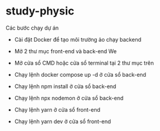 # study-physic
Các bước chạy dự án

- Cài đặt Docker để tạo môi trường ảo chạy backend

- Mở 2 thư mục front-end và back-end  We

- Mở cửa sổ CMD hoặc cửa sổ terminal tại 2 thư mục trên  
 
- Chạy lệnh docker compose up -d ở cửa sổ back-end

- Chạy lệnh npm install ở cửa sổ back-end 

- Chạy lệnh npx nodemon ở cửa sổ  back-end

- Chạy lệnh yarn ở cửa sổ front-end

- Chạy lệnh yarn dev ở cửa sổ front-end
